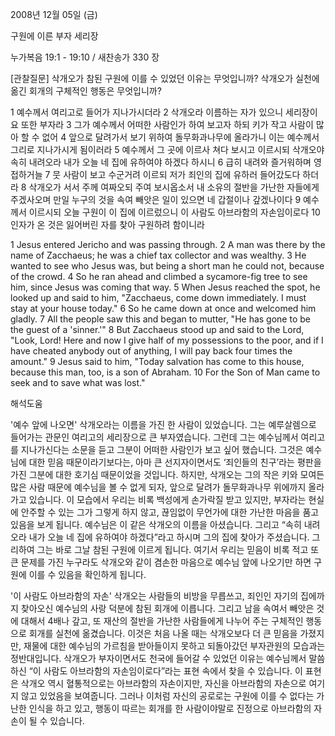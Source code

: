 2008년 12월 05일 (금)

구원에 이른 부자 세리장



누가복음 19:1 - 19:10 / 새찬송가 330 장


[관찰질문]
삭개오가 참된 구원에 이를 수 있었던 이유는 무엇입니까? 
삭개오가 실천에 옮긴 회개의 구체적인 행동은 무엇입니까?  

1 예수께서 여리고로 들어가 지나가시더라 
2 삭개오라 이름하는 자가 있으니 세리장이요 또한 부자라 
3 그가 예수께서 어떠한 사람인가 하여 보고자 하되 키가 작고 사람이 많아 할 수 없어 
4 앞으로 달려가서 보기 위하여 돌무화과나무에 올라가니 이는 예수께서 그리로 지나가시게 됨이러라
5 예수께서 그 곳에 이르사 쳐다 보시고 이르시되 삭개오야 속히 내려오라 내가 오늘 네 집에 유하여야 하겠다 하시니 
6 급히 내려와 즐거워하며 영접하거늘 
7 뭇 사람이 보고 수군거려 이르되 저가 죄인의 집에 유하러 들어갔도다 하더라 
8 삭개오가 서서 주께 여짜오되 주여 보시옵소서 내 소유의 절반을 가난한 자들에게 주겠사오며 만일 누구의 것을 속여 빼앗은 일이 있으면 네 갑절이나 갚겠나이다 
9 예수께서 이르시되 오늘 구원이 이 집에 이르렀으니 이 사람도 아브라함의 자손임이로다 
10 인자가 온 것은 잃어버린 자를 찾아 구원하려 함이니라 

1 Jesus entered Jericho and was passing through. 
2 A man was there by the name of Zacchaeus; he was a chief tax collector and was wealthy. 
3 He wanted to see who Jesus was, but being a short man he could not, because of the crowd. 
4 So he ran ahead and climbed a sycamore-fig tree to see him, since Jesus was coming that way. 
5 When Jesus reached the spot, he looked up and said to him, "Zacchaeus, come down immediately. I must stay at your house today." 
6 So he came down at once and welcomed him gladly. 
7 All the people saw this and began to mutter, "He has gone to be the guest of a 'sinner.'" 
8 But Zacchaeus stood up and said to the Lord, "Look, Lord! Here and now I give half of my possessions to the poor, and if I have cheated anybody out of anything, I will pay back four times the amount." 
9 Jesus said to him, "Today salvation has come to this house, because this man, too, is a son of Abraham. 
10 For the Son of Man came to seek and to save what was lost."

해석도움





'예수 앞에 나오면'
 삭개오라는 이름을 가진 한 사람이 있었습니다. 그는 예루살렘으로 들어가는 관문인 여리고의 세리장으로 큰 부자였습니다. 그런데 그는 예수님께서 여리고를 지나가신다는 소문을 듣고 그분이 어떠한 사람인가 보고 싶어 했습니다. 그것은 예수님에 대한 믿음 때문이라기보다는, 아마 큰 선지자이면서도 ‘죄인들의 친구’라는 평판을 가진 그분에 대한 호기심 때문이었을 것입니다. 하지만, 삭개오는 그의 작은 키와 모여든 많은 사람 때문에 예수님을 볼 수 없게 되자, 앞으로 달려가 돌무화과나무 위에까지 올라가고 있습니다. 이 모습에서 우리는 비록 백성에게 손가락질 받고 있지만, 부자라는 현실에 안주할 수 있는 그가 그렇게 하지 않고, 끊임없이 무언가에 대한 가난한 마음을 품고 있음을 보게 됩니다. 예수님은 이 같은 삭개오의 이름을 아셨습니다. 그리고 “속히 내려오라 내가 오늘 네 집에 유하여야 하겠다”라고 하시며 그의 집에 찾아가 주셨습니다. 그리하여 그는 바로 그날 참된 구원에 이르게 됩니다. 여기서 우리는 믿음이 비록 적고 또 큰 문제를 가진 누구라도 삭개오와 같이 겸손한 마음으로 예수님 앞에 나오기만 하면 구원에 이를 수 있음을 확인하게 됩니다.            

'이 사람도 아브라함의 자손'
 삭개오는 사람들의 비방을 무릅쓰고, 죄인인 자기의 집에까지 찾아오신 예수님의 사랑 덕분에 참된 회개에 이릅니다. 그리고 남을 속여서 빼앗은 것에 대해서 4배나 갚고, 또 재산의 절반을 가난한 사람들에게 나누어 주는 구체적인 행동으로 회개를 실천에 옮겼습니다. 이것은 처음 나올 때는 삭개오보다 더 큰 믿음을 가졌지만, 재물에 대한 예수님의 가르침을 받아들이지 못하고 되돌아갔던 부자관원의 모습과는 정반대입니다. 삭개오가 부자이면서도 천국에 들어갈 수 있었던 이유는 예수님께서 말씀하신 “이 사람도 아브라함의 자손임이로다”라는 표현 속에서 찾을 수 있습니다. 이 표현은 삭개오 역시 혈통적으로는 아브라함의 자손이지만, 자신을 아브라함의 자손으로 여기지 않고 있었음을 보여줍니다. 그러나 이처럼 자신의 공로로는 구원에 이를 수 없다는 가난한 인식을 하고 있고, 행동이 따르는 회개를 한 사람이야말로 진정으로 아브라함의 자손이 될 수 있습니다.